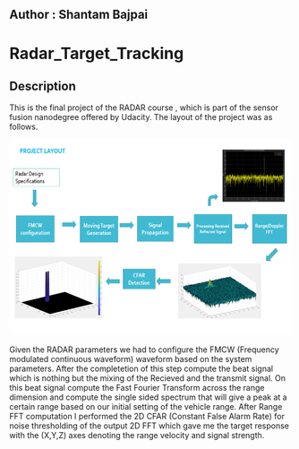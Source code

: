 ## Author : Shantam Bajpai
# Radar_Target_Tracking

## Description
This is the final project of the RADAR course , which is part of the sensor fusion nanodegree offered by Udacity. The layout of the project was as follows.

<img src="Final_project_workflow.png" width="620" height="350" />

Given the RADAR parameters we had to configure the FMCW (Frequency modulated continuous waveform) waveform based on the system parameters. After the completetion of this step compute the beat signal which is nothing but the mixing of the Recieved and the transmit signal. On this beat signal compute the Fast Fourier Transform across the range dimension and compute the single sided spectrum that will give a peak at a certain range based on our initial setting of the vehicle range. After Range FFT computation I performed the 2D CFAR (Constant False Alarm Rate) for noise thresholding of the output 2D FFT which gave me the target response with the (X,Y,Z) axes denoting the range velocity and signal strength.
